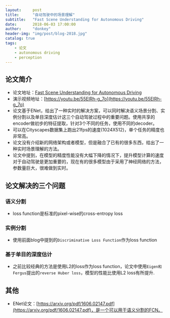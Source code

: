 ```yaml
---
layout:     post
title:      "自动驾驶中的场景理解"
subtitle:   "Fast Scene Understanding for Autonomous Driving"
date:       2018-06-03 17:00:00
author:     "donkey"
header-img: "img/post/blog-2018.jpg"
catalog: true
tags:
    - 论文
    - autonomous driving
    - perception
---
```


## 论文简介
* 论文地址：[Fast Scene Understanding for Autonomous Driving](https://arxiv.org/abs/1708.02550)
* 演示视频地址：[https://youtu.be/55ElRh-g_7o](https://youtu.be/55ElRh-g_7o)
* 论文基于ENet，给出了一种实时的解决方案，可以同时解决语义场景分割、实例分割以及单目深度估计这三个自动驾驶过程中的重要问题。使用共享的encoder做初步的特征提取，针对3个不同的任务，使用不同的decoder。
* 可以在Cityscapes数据集上跑出21fps的速度(1024X512)，单个任务的精度也非常高。
* 论文没有介绍新的网络架构或者模型，但是融合了已有的很多东西，给出了一种实时场景理解的方法。
* 论文中提到，在模型的精度性能没有大幅下降的情况下，提升模型计算的速度对于自动驾驶是更加重要的，现在有的很多模型由于采用了神经网络的方法，参数量巨大，很难做到实时。

## 论文解决的三个问题
### 语义分割
* loss function是标准的pixel-wise的cross-entropy loss

### 实例分割
* 使用前面blog中提到的`Discriminative Loss Function`作为loss function

### 基于单目的深度估计
* 之前比较经典的方法是使用L2的loss作为loss function，论文中使用`Eigen和Fergus`提出的`reverse Huber loss`，模型的性能比使用L2 loss有所提升.

## 其他
* ENet论文：[https://arxiv.org/pdf/1606.02147.pdf](https://arxiv.org/pdf/1606.02147.pdf)，是一个可以用于语义分割的FCN。